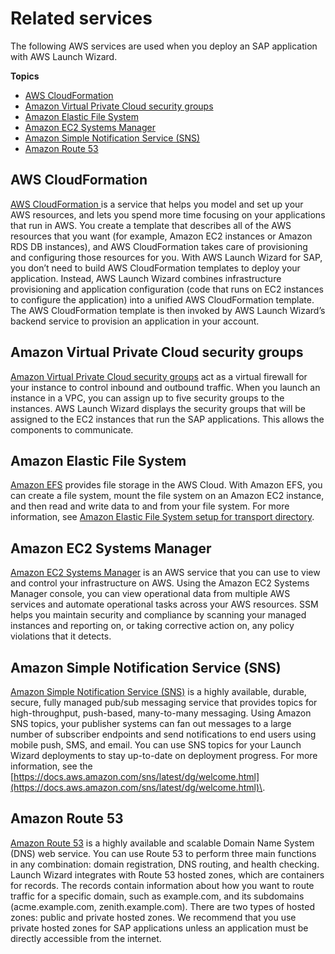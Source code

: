 # Related services<a name="related-services-sap"></a>

The following AWS services are used when you deploy an SAP application with AWS Launch Wizard\.

**Topics**
+ [AWS CloudFormation](#launch-wizard-sap-related-services-cloudformation)
+ [Amazon Virtual Private Cloud security groups](#launch-wizard-sap-related-services-vpc)
+ [Amazon Elastic File System](#launch-wizard-sap-related-services-efs)
+ [Amazon EC2 Systems Manager](#launch-wizard-sap-related-services-SSM)
+ [Amazon Simple Notification Service \(SNS\)](#launch-wizard-related-services-sns)
+ [Amazon Route 53](#launch-wizard-related-services-route53)

## AWS CloudFormation<a name="launch-wizard-sap-related-services-cloudformation"></a>

[AWS CloudFormation ](https://docs.aws.amazon.com/AWSCloudFormation/latest/UserGuide/Welcome.html) is a service that helps you model and set up your AWS resources, and lets you spend more time focusing on your applications that run in AWS\. You create a template that describes all of the AWS resources that you want \(for example, Amazon EC2 instances or Amazon RDS DB instances\), and AWS CloudFormation takes care of provisioning and configuring those resources for you\. With AWS Launch Wizard for SAP, you don’t need to build AWS CloudFormation templates to deploy your application\. Instead, AWS Launch Wizard combines infrastructure provisioning and application configuration \(code that runs on EC2 instances to configure the application\) into a unified AWS CloudFormation template\. The AWS CloudFormation template is then invoked by AWS Launch Wizard’s backend service to provision an application in your account\.

## Amazon Virtual Private Cloud security groups<a name="launch-wizard-sap-related-services-vpc"></a>

[Amazon Virtual Private Cloud security groups](https://docs.aws.amazon.com/vpc/latest/userguide/VPC_SecurityGroups.html) act as a virtual firewall for your instance to control inbound and outbound traffic\. When you launch an instance in a VPC, you can assign up to five security groups to the instances\. AWS Launch Wizard displays the security groups that will be assigned to the EC2 instances that run the SAP applications\. This allows the components to communicate\.

## Amazon Elastic File System<a name="launch-wizard-sap-related-services-efs"></a>

[Amazon EFS](https://docs.aws.amazon.com//efs/latest/ug/whatisefs.htm) provides file storage in the AWS Cloud\. With Amazon EFS, you can create a file system, mount the file system on an Amazon EC2 instance, and then read and write data to and from your file system\. For more information, see [Amazon Elastic File System setup for transport directory](how-launch-wizard-sap-works.md#launch-wizard-sap-efs)\.

## Amazon EC2 Systems Manager<a name="launch-wizard-sap-related-services-SSM"></a>

[Amazon EC2 Systems Manager](https://docs.aws.amazon.com/systems-manager/latest/userguide/what-is-systems-manager.html) is an AWS service that you can use to view and control your infrastructure on AWS\. Using the Amazon EC2 Systems Manager console, you can view operational data from multiple AWS services and automate operational tasks across your AWS resources\. SSM helps you maintain security and compliance by scanning your managed instances and reporting on, or taking corrective action on, any policy violations that it detects\.

## Amazon Simple Notification Service \(SNS\)<a name="launch-wizard-related-services-sns"></a>

[Amazon Simple Notification Service \(SNS\)](https://docs.aws.amazon.com/sns/latest/dg/welcome.html) is a highly available, durable, secure, fully managed pub/sub messaging service that provides topics for high\-throughput, push\-based, many\-to\-many messaging\. Using Amazon SNS topics, your publisher systems can fan out messages to a large number of subscriber endpoints and send notifications to end users using mobile push, SMS, and email\. You can use SNS topics for your Launch Wizard deployments to stay up\-to\-date on deployment progress\. For more information, see the [https://docs.aws.amazon.com/sns/latest/dg/welcome.html](https://docs.aws.amazon.com/sns/latest/dg/welcome.html)\.

## Amazon Route 53<a name="launch-wizard-related-services-route53"></a>

[Amazon Route 53](https://docs.aws.amazon.com/Route53/latest/DeveloperGuide/Welcome.html) is a highly available and scalable Domain Name System \(DNS\) web service\. You can use Route 53 to perform three main functions in any combination: domain registration, DNS routing, and health checking\. Launch Wizard integrates with Route 53 hosted zones, which are containers for records\. The records contain information about how you want to route traffic for a specific domain, such as example\.com, and its subdomains \(acme\.example\.com, zenith\.example\.com\)\. There are two types of hosted zones: public and private hosted zones\. We recommend that you use private hosted zones for SAP applications unless an application must be directly accessible from the internet\. 